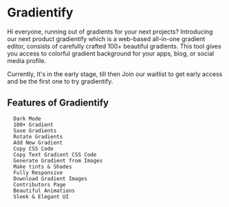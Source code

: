 # Gradientify

Hi everyone, running out of gradients for your next projects? Introducing our next product gradientify which is a web-based all-in-one gradient editor, consists of carefully crafted 100+ beautiful gradients.
This tool gives you access to colorful gradient background for your apps, blog, or social media profile.

Currently, It's in the early stage, till then Join our waitlist to get early access and be the first one to try gradientify.

## Features of Gradientify

      Dark Mode
      100+ Gradient
      Save Gradients
      Rotate Gradients
      Add New Gradient
      Copy CSS Code
      Copy Text Gradient CSS Code
      Generate Gradient from Images
      Make tints & Shades
      Fully Responsive
      Download Gradient Images
      Contributors Page
      Beautiful Animations
      Sleek & Elegant UI
